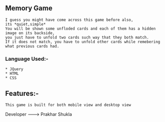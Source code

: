 ## Memory Game

```
I guess you might have come across this game before also,
its *quiet,simple*
You will be shown some unfloded cards and each of them has a hidden image on its backside,
you just have to unfold two cards such way that they both match.
If it does not match, you have to unfold other cards while remebering what previous cards had.
```

### Language Used:-
``` 
* JQuery
* HTML
* CSS
```
## Features:-
```
This game is built for both mobile view and desktop view
```

Developer --->
Prakhar Shukla